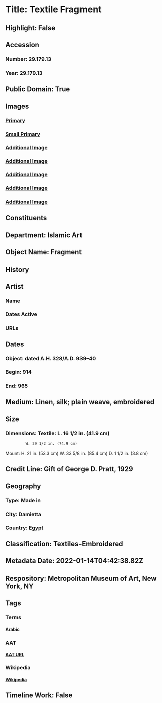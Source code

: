 # Title: Textile Fragment
## Highlight: False
## Accession
### Number: 29.179.13
### Year: 29.179.13
## Public Domain: True
## Images
### [Primary](https://images.metmuseum.org/CRDImages/is/original/DP272844.jpg)
### [Small Primary](https://images.metmuseum.org/CRDImages/is/web-large/DP272844.jpg)
### [Additional Image](https://images.metmuseum.org/CRDImages/is/original/77258.jpg)
### [Additional Image](https://images.metmuseum.org/CRDImages/is/original/79332.jpg)
### [Additional Image](https://images.metmuseum.org/CRDImages/is/original/wb-29.179.13.JPG)
### [Additional Image](https://images.metmuseum.org/CRDImages/is/original/wb-29.179.13b.JPG)
### [Additional Image](https://images.metmuseum.org/CRDImages/is/original/wb-29.179.13c.JPG)
## Constituents
## Department: Islamic Art
## Object Name: Fragment
## History
## Artist
### Name
### Dates Active
### URLs
## Dates
### Object: dated A.H. 328/A.D. 939–40
### Begin: 914
### End: 965
## Medium: Linen, silk; plain weave, embroidered
## Size
### Dimensions: Textile: L. 16 1/2 in. (41.9 cm)
             W. 29 1/2 in. (74.9 cm)
Mount: H. 21 in. (53.3 cm)
             W. 33 5/8 in. (85.4 cm)
             D. 1 1/2 in. (3.8 cm)
## Credit Line: Gift of George D. Pratt, 1929
## Geography
### Type: Made in
### City: Damietta
### Country: Egypt
## Classification: Textiles-Embroidered
## Metadata Date: 2022-01-14T04:42:38.82Z
## Respository: Metropolitan Museum of Art, New York, NY
## Tags
### Terms
#### Arabic
### AAT
#### [AAT URL](http://vocab.getty.edu/page/aat/300387843)
### Wikipedia
#### [Wikipedia]()
## Timeline Work: False